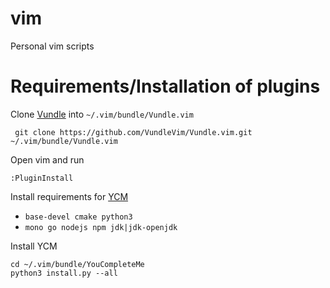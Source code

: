 # vim
Personal vim scripts

# Requirements/Installation of plugins

Clone
[Vundle](https://github.com/VundleVim/Vundle.vim)
into `~/.vim/bundle/Vundle.vim`

	 git clone https://github.com/VundleVim/Vundle.vim.git ~/.vim/bundle/Vundle.vim

Open vim and run

	:PluginInstall

Install requirements for
[YCM](https://github.com/ycm-core/YouCompleteMe)

- `base-devel cmake python3`
- `mono go nodejs npm jdk|jdk-openjdk`

Install YCM

	cd ~/.vim/bundle/YouCompleteMe
	python3 install.py --all
